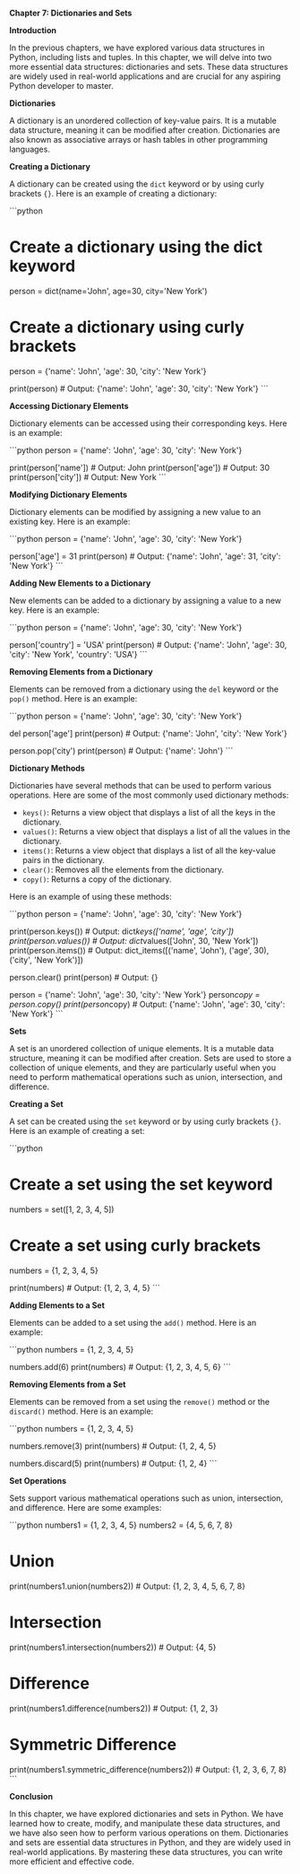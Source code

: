 <p><strong>Chapter 7: Dictionaries and Sets</strong></p>

<p><strong>Introduction</strong></p>

<p>In the previous chapters, we have explored various data structures in Python, including lists and tuples. In this chapter, we will delve into two more essential data structures: dictionaries and sets. These data structures are widely used in real-world applications and are crucial for any aspiring Python developer to master.</p>

<p><strong>Dictionaries</strong></p>

<p>A dictionary is an unordered collection of key-value pairs. It is a mutable data structure, meaning it can be modified after creation. Dictionaries are also known as associative arrays or hash tables in other programming languages.</p>

<p><strong>Creating a Dictionary</strong></p>

<p>A dictionary can be created using the <code>dict</code> keyword or by using curly brackets <code>{}</code>. Here is an example of creating a dictionary:</p>

<p>```python</p>

<h1>Create a dictionary using the dict keyword</h1>

<p>person = dict(name='John', age=30, city='New York')</p>

<h1>Create a dictionary using curly brackets</h1>

<p>person = {'name': 'John', 'age': 30, 'city': 'New York'}</p>

<p>print(person)  # Output: {'name': 'John', 'age': 30, 'city': 'New York'}
```</p>

<p><strong>Accessing Dictionary Elements</strong></p>

<p>Dictionary elements can be accessed using their corresponding keys. Here is an example:</p>

<p>```python
person = {'name': 'John', 'age': 30, 'city': 'New York'}</p>

<p>print(person['name'])  # Output: John
print(person['age'])   # Output: 30
print(person['city'])  # Output: New York
```</p>

<p><strong>Modifying Dictionary Elements</strong></p>

<p>Dictionary elements can be modified by assigning a new value to an existing key. Here is an example:</p>

<p>```python
person = {'name': 'John', 'age': 30, 'city': 'New York'}</p>

<p>person['age'] = 31
print(person)  # Output: {'name': 'John', 'age': 31, 'city': 'New York'}
```</p>

<p><strong>Adding New Elements to a Dictionary</strong></p>

<p>New elements can be added to a dictionary by assigning a value to a new key. Here is an example:</p>

<p>```python
person = {'name': 'John', 'age': 30, 'city': 'New York'}</p>

<p>person['country'] = 'USA'
print(person)  # Output: {'name': 'John', 'age': 30, 'city': 'New York', 'country': 'USA'}
```</p>

<p><strong>Removing Elements from a Dictionary</strong></p>

<p>Elements can be removed from a dictionary using the <code>del</code> keyword or the <code>pop()</code> method. Here is an example:</p>

<p>```python
person = {'name': 'John', 'age': 30, 'city': 'New York'}</p>

<p>del person['age']
print(person)  # Output: {'name': 'John', 'city': 'New York'}</p>

<p>person.pop('city')
print(person)  # Output: {'name': 'John'}
```</p>

<p><strong>Dictionary Methods</strong></p>

<p>Dictionaries have several methods that can be used to perform various operations. Here are some of the most commonly used dictionary methods:</p>

<ul>
<li><code>keys()</code>: Returns a view object that displays a list of all the keys in the dictionary.</li>
<li><code>values()</code>: Returns a view object that displays a list of all the values in the dictionary.</li>
<li><code>items()</code>: Returns a view object that displays a list of all the key-value pairs in the dictionary.</li>
<li><code>clear()</code>: Removes all the elements from the dictionary.</li>
<li><code>copy()</code>: Returns a copy of the dictionary.</li>
</ul>

<p>Here is an example of using these methods:</p>

<p>```python
person = {'name': 'John', 'age': 30, 'city': 'New York'}</p>

<p>print(person.keys())   # Output: dict<em>keys(['name', 'age', 'city'])
print(person.values()) # Output: dict</em>values(['John', 30, 'New York'])
print(person.items())  # Output: dict_items([('name', 'John'), ('age', 30), ('city', 'New York')])</p>

<p>person.clear()
print(person)  # Output: {}</p>

<p>person = {'name': 'John', 'age': 30, 'city': 'New York'}
person<em>copy = person.copy()
print(person</em>copy)  # Output: {'name': 'John', 'age': 30, 'city': 'New York'}
```</p>

<p><strong>Sets</strong></p>

<p>A set is an unordered collection of unique elements. It is a mutable data structure, meaning it can be modified after creation. Sets are used to store a collection of unique elements, and they are particularly useful when you need to perform mathematical operations such as union, intersection, and difference.</p>

<p><strong>Creating a Set</strong></p>

<p>A set can be created using the <code>set</code> keyword or by using curly brackets <code>{}</code>. Here is an example of creating a set:</p>

<p>```python</p>

<h1>Create a set using the set keyword</h1>

<p>numbers = set([1, 2, 3, 4, 5])</p>

<h1>Create a set using curly brackets</h1>

<p>numbers = {1, 2, 3, 4, 5}</p>

<p>print(numbers)  # Output: {1, 2, 3, 4, 5}
```</p>

<p><strong>Adding Elements to a Set</strong></p>

<p>Elements can be added to a set using the <code>add()</code> method. Here is an example:</p>

<p>```python
numbers = {1, 2, 3, 4, 5}</p>

<p>numbers.add(6)
print(numbers)  # Output: {1, 2, 3, 4, 5, 6}
```</p>

<p><strong>Removing Elements from a Set</strong></p>

<p>Elements can be removed from a set using the <code>remove()</code> method or the <code>discard()</code> method. Here is an example:</p>

<p>```python
numbers = {1, 2, 3, 4, 5}</p>

<p>numbers.remove(3)
print(numbers)  # Output: {1, 2, 4, 5}</p>

<p>numbers.discard(5)
print(numbers)  # Output: {1, 2, 4}
```</p>

<p><strong>Set Operations</strong></p>

<p>Sets support various mathematical operations such as union, intersection, and difference. Here are some examples:</p>

<p>```python
numbers1 = {1, 2, 3, 4, 5}
numbers2 = {4, 5, 6, 7, 8}</p>

<h1>Union</h1>

<p>print(numbers1.union(numbers2))  # Output: {1, 2, 3, 4, 5, 6, 7, 8}</p>

<h1>Intersection</h1>

<p>print(numbers1.intersection(numbers2))  # Output: {4, 5}</p>

<h1>Difference</h1>

<p>print(numbers1.difference(numbers2))  # Output: {1, 2, 3}</p>

<h1>Symmetric Difference</h1>

<p>print(numbers1.symmetric_difference(numbers2))  # Output: {1, 2, 3, 6, 7, 8}
```</p>

<p><strong>Conclusion</strong></p>

<p>In this chapter, we have explored dictionaries and sets in Python. We have learned how to create, modify, and manipulate these data structures, and we have also seen how to perform various operations on them. Dictionaries and sets are essential data structures in Python, and they are widely used in real-world applications. By mastering these data structures, you can write more efficient and effective code.</p>
